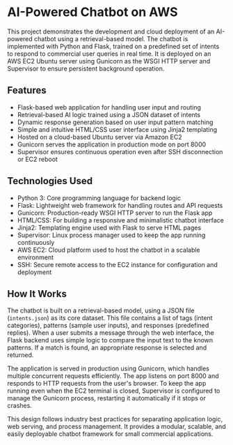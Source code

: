 # AI-Powered Chatbot on AWS

This project demonstrates the development and cloud deployment of an AI-powered chatbot using a retrieval-based model. 
The chatbot is implemented with Python and Flask, trained on a predefined set of intents to respond to commercial user queries in real time. 
It is deployed on an AWS EC2 Ubuntu server using Gunicorn as the WSGI HTTP server and Supervisor to ensure persistent background operation.

## Features
- Flask-based web application for handling user input and routing
- Retrieval-based AI logic trained using a JSON dataset of intents
- Dynamic response generation based on user input pattern matching
- Simple and intuitive HTML/CSS user interface using Jinja2 templating
- Hosted on a cloud-based Ubuntu server via Amazon EC2
- Gunicorn serves the application in production mode on port 8000
- Supervisor ensures continuous operation even after SSH disconnection or EC2 reboot

## Technologies Used
- Python 3: Core programming language for backend logic
- Flask: Lightweight web framework for handling routes and API requests
- Gunicorn: Production-ready WSGI HTTP server to run the Flask app
- HTML/CSS: For building a responsive and minimalistic chatbot interface
- Jinja2: Templating engine used with Flask to serve HTML pages
- Supervisor: Linux process manager used to keep the app running continuously
- AWS EC2: Cloud platform used to host the chatbot in a scalable environment
- SSH: Secure remote access to the EC2 instance for configuration and deployment

## How It Works
The chatbot is built on a retrieval-based model, using a JSON file (`intents.json`) as its core dataset. 
This file contains a list of tags (intent categories), patterns (sample user inputs), and responses (predefined replies). 
When a user submits a message through the web interface, the Flask backend uses simple logic to compare the input text to the known patterns. 
If a match is found, an appropriate response is selected and returned.

The application is served in production using Gunicorn, which handles multiple concurrent requests efficiently. 
The app listens on port 8000 and responds to HTTP requests from the user's browser. To keep the app running even when the EC2 terminal is closed, 
Supervisor is configured to manage the Gunicorn process, restarting it automatically if it stops or crashes.

This design follows industry best practices for separating application logic, web serving, and process management. 
It provides a modular, scalable, and easily deployable chatbot framework for small commercial applications.
